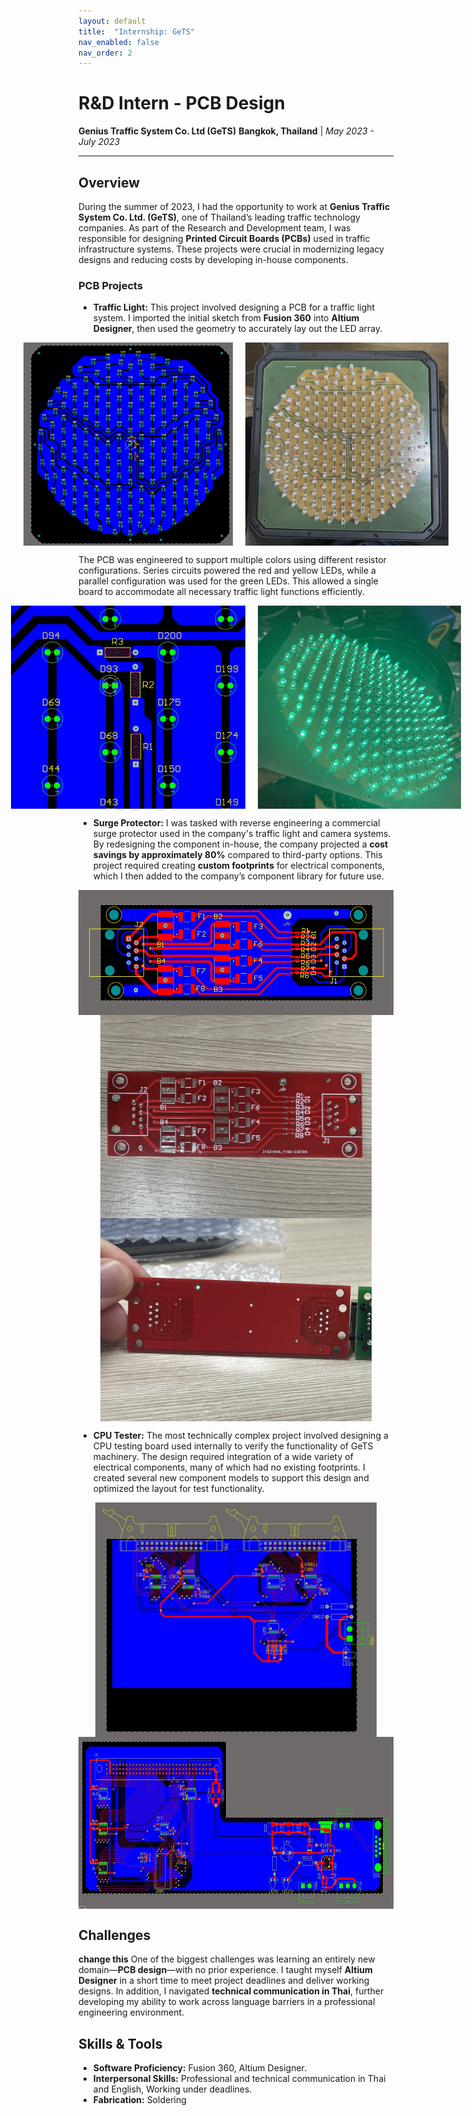 ```yaml
---
layout: default
title:  "Internship: GeTS"
nav_enabled: false
nav_order: 2
---
```


# R&D Intern - PCB Design
**Genius Traffic System Co. Ltd (GeTS)**
**Bangkok, Thailand** | *May 2023 - July 2023*

---

## Overview
During the summer of 2023, I had the opportunity to work at **Genius Traffic System Co. Ltd. (GeTS)**, one of Thailand’s leading traffic technology companies. As part of the Research and Development team, I was responsible for designing **Printed Circuit Boards (PCBs)** used in traffic infrastructure systems. These projects were crucial in modernizing legacy designs and reducing costs by developing in-house components.

### PCB Projects
- **Traffic Light:** This project involved designing a PCB for a traffic light system. I imported the initial sketch from **Fusion 360** into **Altium Designer**, then used the geometry to accurately lay out the LED array.


<div style="display: flex; justify-content: center; gap: 20px;">
    <img src="assets/tlightAD.jpg" style="height: 325px; width: auto;">
    <img src="assets/tlHousing.jpg" style="height: 325px; width: auto;">
</div>

The PCB was engineered to support multiple colors using different resistor configurations. Series circuits powered the red and yellow LEDs, while a parallel configuration was used for the green LEDs. This allowed a single board to accommodate all necessary traffic light functions efficiently.

<div style="display: flex; justify-content: center; gap: 20px;">
    <img src="assets/tlADresistor.jpg" style="height: 325px; width: auto;">
    <img src="assets/trafficLight.jpg" style="height: 325px; width: auto;">
</div>


- **Surge Protector:** I was tasked with reverse engineering a commercial surge protector used in the company's traffic light and camera systems. By redesigning the component in-house, the company projected a **cost savings by approximately 80%** compared to third-party options. This project required creating **custom footprints** for electrical components, which I then added to the company’s component library for future use.


<div style="display: flex; justify-content: center; gap: 20px;">
    <img src="assets/surgeProtectorAD.jpg" style="height: 200px; width: auto;">
</div>

<div style="display: flex; justify-content: center; gap: 20px;">
    <img src="assets/spFront.jpg" style="height: 325px; width: auto;">
</div>

<div style="display: flex; justify-content: center; gap: 20px;">
    <img src="assets/spBack.jpg" style="height: 325px; width: auto;">
</div>


- **CPU Tester:** The most technically complex project involved designing a CPU testing board used internally to verify the functionality of GeTS machinery. The design required integration of a wide variety of electrical components, many of which had no existing footprints. I created several new component models to support this design and optimized the layout for test functionality.

<div style="display: flex; justify-content: center; gap: 20px;">
    <img src="assets/CPUtest1.jpg" style="height: 375px; width: auto;">
</div>

<div style="display: flex; justify-content: center; gap: 20px;">
    <img src="assets/CPUtest2.jpg" style="height: 275px; width: auto;">
</div>

## Challenges
**change this** One of the biggest challenges was learning an entirely new domain—**PCB design**—with no prior experience. I taught myself **Altium Designer** in a short time to meet project deadlines and deliver working designs. In addition, I navigated **technical communication in Thai**, further developing my ability to work across language barriers in a professional engineering environment.

## Skills & Tools
- **Software Proficiency:** Fusion 360, Altium Designer.
- **Interpersonal Skills:** Professional and technical communication in Thai and English, Working under deadlines.
- **Fabrication:** Soldering